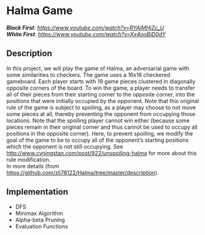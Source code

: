 # Halma Game

_**Black First**: https://www.youtube.com/watch?v=RYAiMHjZc_U_  
_**White First**: https://www.youtube.com/watch?v=Xx4ooBiD0dY_  

## Description
In this project, we will play the game of Halma, an adversarial game with some similarities to checkers. The game uses a 16x16 checkered gameboard. Each player starts with 19 game pieces clustered in diagonally opposite corners of the board. To win the game, a player needs to transfer all of their pieces from their starting corner to the opposite corner, into the positions that were initially occupied by the opponent. Note that this original rule of the game is subject to spoiling, as a player may choose to not move some pieces at all, thereby preventing the opponent from occupying those locations. Note that the spoiling player cannot win either (because some pieces remain in their original corner and thus cannot be used to occupy all positions in the opposite corner). Here, to prevent spoiling, we modify the goal of the game to be to occupy all of the opponent’s starting positions which the opponent is not still occupying. See http://www.cyningstan.com/post/922/unspoiling-halma for more about this rule modification.  
In more details (from https://github.com/zli78122/Halma/tree/master/description).  

## Implementation
* DFS
* Minimax Algorithm
* Alpha-beta Pruning
* Evaluation Functions
